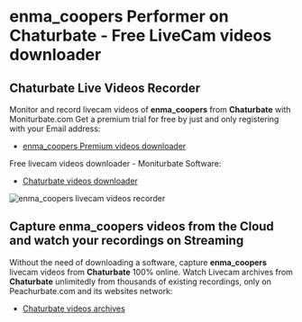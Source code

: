 # enma_coopers Performer on Chaturbate - Free LiveCam videos downloader

## Chaturbate Live Videos Recorder

Monitor and record livecam videos of **enma_coopers** from **Chaturbate** with Moniturbate.com
Get a premium trial for free by just and only registering with your Email address:
* [enma_coopers Premium videos downloader](https://moniturbate.com/request-demo-licence-key.html)

Free livecam videos downloader - Moniturbate Software:
* [Chaturbate videos downloader](https://moniturbate.com/moniturbate-download-software.html)

![enma_coopers livecam videos recorder](https://peachurnet.com/templates/moniturbate-software.png)


## Capture enma_coopers videos from the Cloud and watch your recordings on Streaming

Without the need of downloading a software, capture **enma_coopers** livecam videos from **Chaturbate** 100% online.
Watch Livecam archives from **Chaturbate** unlimitedly from thousands of existing recordings, only on Peachurbate.com and its websites network:
* [Chaturbate videos archives](https://peachurnet.com/)